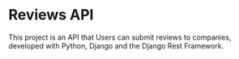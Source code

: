 # Reviews API

This project is an API that Users can submit reviews to companies, developed with Python, Django and the Django Rest Framework.

